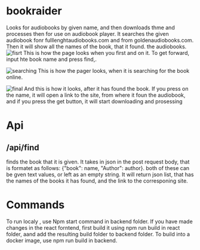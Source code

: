 # bookraider
Looks for audiobooks by given name, and then downloads thme and processes then for use on audiobook player.
It searches the given audiobook fonr fulllenghtaudiobooks.com and from goldenaudiobooks.com. Then it will show all the names of the book, that it found. the audiobooks.
![fisrt](https://user-images.githubusercontent.com/47357440/215517379-8ec5ce29-6bb4-43ec-bc36-4ec5827b26f1.png)
This is how the page looks when you first and on it. To get forward, input hte book name and press find,.

![searching](https://user-images.githubusercontent.com/47357440/215517653-49fcfd70-fa09-40f1-9aee-2278ba7cdb7e.png)
This is how the pager looks, when it is searching for the book online.

![final](https://user-images.githubusercontent.com/47357440/215517798-86d6351a-7991-40cc-b799-74c379337c63.png)
And this is how it looks, after it has found the book. If you press on the name, it will open a link to the site, from where it foun the audiobook, and if you press the get button, it will start downloading and prosessing 

# Api
/api/find 
-------------
finds the book that it is given. It takes in json in the post request body, that is formatet as follows: {"book": name, "Author": author}. both of these can be gven text values, or left as an empty string. It will return json list, that has the names of the books it has found, and the link to the corresponing site. 

# Commands
To run localy , use Npm start command in backend folder. If you have made changes in the react forntend, first build it using npm run build in react folder, aand add the resulting build folder to backend folder. To build into a docker image, use npm run build in backend.
